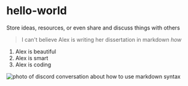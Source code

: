 # hello-world
Store ideas, resources, or even share and discuss things with others
>I can't believe Alex is writing her dissertation in markdown *how*
1. Alex is beautiful
2. Alex is smart
3. Alex is coding

![photo of discord conversation about how to use markdown syntax](https://user-images.githubusercontent.com/110490583/182467505-3610e0de-5483-4194-8547-a852cd0a5e4a.png)
